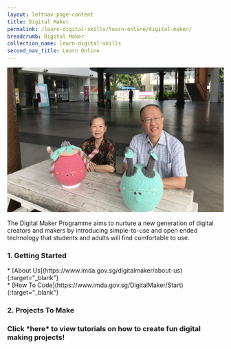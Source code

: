 ```yaml
---
layout: leftnav-page-content
title: Digital Maker
permalink: /learn-digital-skills/learn-online/digital-maker/
breadcrumb: Digital Maker
collection_name: learn-digital-skills
second_nav_title: Learn Online
---
```

![1](/images/learn-online/digital-maker.jpg)

The Digital Maker Programme aims to nurture a new generation of digital creators and makers by introducing simple-to-use and open ended technology that students and adults will find comfortable to use. <br>

<h3>1. Getting Started</h3>
* [About Us](https://www.imda.gov.sg/digitalmaker/about-us){:target="_blank"}<br>
* [How To Code](https://www.imda.gov.sg/DigitalMaker/Start){:target="_blank"}<br> 
<h3>2. Projects To Make<h3>
Click *here* to view tutorials on how to create fun digital making projects!
